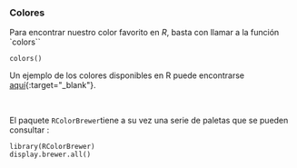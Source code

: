 ### Colores
Para encontrar nuestro color favorito en *R*, basta con llamar a la función `colors``
```{r]
colors()
```

Un ejemplo de los colores disponibles en R puede encontrarse [aquí](Rcolor.pdf){:target="_blank"}.  

<br>
  
  
El paquete `RColorBrewer`tiene a su vez una serie de paletas que se pueden consultar : 
```{r}
library(RColorBrewer)
display.brewer.all()
```

